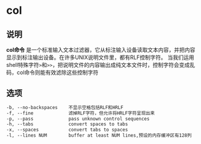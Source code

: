 # col

## 说明

**col命令** 是一个标准输入文本过滤器，它从标注输入设备读取文本内容，并把内容显示到标注输出设备。在许多UNIX说明文件里，都有RLF控制字符。
当我们运用shell特殊字符`>`和`>>`，把说明文件的内容输出成纯文本文件时，控制字符会变成乱码，col命令则能有效滤除这些控制字符

## 选项

```markdown
-b, --no-backspaces    不显示空格包括RLF和HRLF
-f, --fine             滤掉RLF字符，但允许将HRLF字符呈现出来
-p, --pass             pass unknown control sequences
-h, --tabs             convert spaces to tabs
-x, --spaces           convert tabs to spaces
-l, --lines NUM        buffer at least NUM lines,预设的内存缓冲区有128列

```



